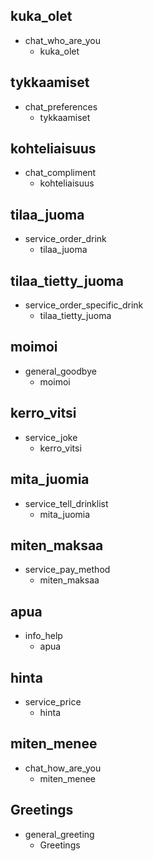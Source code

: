 ## kuka_olet
* chat_who_are_you
  - kuka_olet

## tykkaamiset
* chat_preferences
  - tykkaamiset

## kohteliaisuus
* chat_compliment
  - kohteliaisuus

## tilaa_juoma
* service_order_drink
  - tilaa_juoma

## tilaa_tietty_juoma
* service_order_specific_drink
  - tilaa_tietty_juoma

## moimoi
* general_goodbye
  - moimoi

## kerro_vitsi
* service_joke
  - kerro_vitsi

## mita_juomia
* service_tell_drinklist
  - mita_juomia

## miten_maksaa
* service_pay_method
  - miten_maksaa

## apua
* info_help
  - apua

## hinta
* service_price
  - hinta

## miten_menee
* chat_how_are_you
  - miten_menee

## Greetings
* general_greeting
  - Greetings

